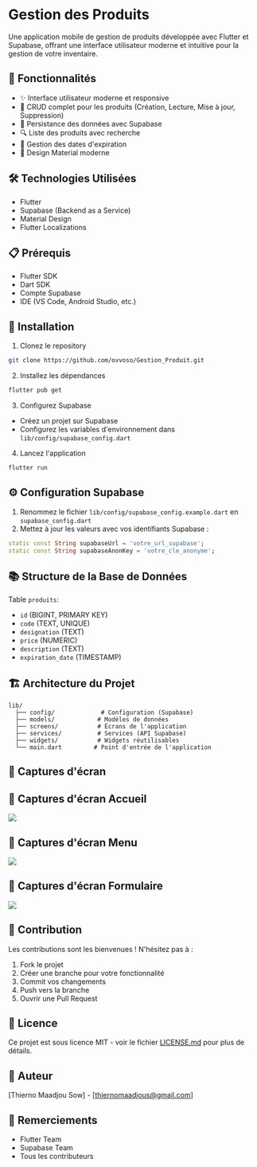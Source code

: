 # Gestion des Produits

Une application mobile de gestion de produits développée avec Flutter et Supabase, offrant une interface utilisateur moderne et intuitive pour la gestion de votre inventaire.

## 📱 Fonctionnalités

- ✨ Interface utilisateur moderne et responsive
- 📝 CRUD complet pour les produits (Création, Lecture, Mise à jour, Suppression)
- 💾 Persistance des données avec Supabase
- 🔍 Liste des produits avec recherche
- 📅 Gestion des dates d'expiration
- 🎨 Design Material moderne

## 🛠️ Technologies Utilisées

- Flutter
- Supabase (Backend as a Service)
- Material Design
- Flutter Localizations

## 📋 Prérequis

- Flutter SDK
- Dart SDK
- Compte Supabase
- IDE (VS Code, Android Studio, etc.)

## 🚀 Installation

1. Clonez le repository
```bash
git clone https://github.com/ovvoso/Gestion_Produit.git
```

2. Installez les dépendances
```bash
flutter pub get
```

3. Configurez Supabase
- Créez un projet sur Supabase
- Configurez les variables d'environnement dans `lib/config/supabase_config.dart`

4. Lancez l'application
```bash
flutter run
```

## ⚙️ Configuration Supabase

1. Renommez le fichier `lib/config/supabase_config.example.dart` en `supabase_config.dart`
2. Mettez à jour les valeurs avec vos identifiants Supabase :
```dart
static const String supabaseUrl = 'votre_url_supabase';
static const String supabaseAnonKey = 'votre_cle_anonyme';
```

## 📚 Structure de la Base de Données

Table `produits`:
- `id` (BIGINT, PRIMARY KEY)
- `code` (TEXT, UNIQUE)
- `designation` (TEXT)
- `price` (NUMERIC)
- `description` (TEXT)
- `expiration_date` (TIMESTAMP)

## 🏗️ Architecture du Projet

```
lib/
  ├── config/             # Configuration (Supabase)
  ├── models/            # Modèles de données
  ├── screens/           # Écrans de l'application
  ├── services/          # Services (API Supabase)
  ├── widgets/           # Widgets réutilisables
  └── main.dart         # Point d'entrée de l'application
```

## 📱 Captures d'écran

 ## 📱 Captures d'écran Accueil
<img src="images/Accueil.png" />

 ## 📱 Captures d'écran Menu
<img src="images/Menu.png" />

 ## 📱 Captures d'écran Formulaire
<img src="images/Formulaire.png" />

## 🤝 Contribution

Les contributions sont les bienvenues ! N'hésitez pas à :
1. Fork le projet
2. Créer une branche pour votre fonctionnalité
3. Commit vos changements
4. Push vers la branche
5. Ouvrir une Pull Request

## 📄 Licence

Ce projet est sous licence MIT - voir le fichier [LICENSE.md](LICENSE.md) pour plus de détails.

## 👥 Auteur

[Thierno Maadjou Sow] - [thiernomaadjous@gmail.com]

## 🙏 Remerciements

- Flutter Team
- Supabase Team
- Tous les contributeurs
